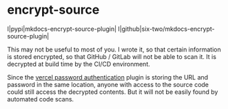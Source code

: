 # encrypt-source

I|pypi|mkdocs-encrypt-source-plugin|
I|github|six-two/mkdocs-encrypt-source-plugin|

This may not be useful to most of you.
I wrote it, so that certain information is stored encrypted, so that GitHub / GitLab will not be able to scan it.
It is decrypted at build time by the CI/CD environment.

Since the [vercel password authentication](vercel-pw.md) plugin is storing the URL and password in the same location, anyone with access to the source code could still access the decrypted contents.
But it will not be easily found by automated code scans.
